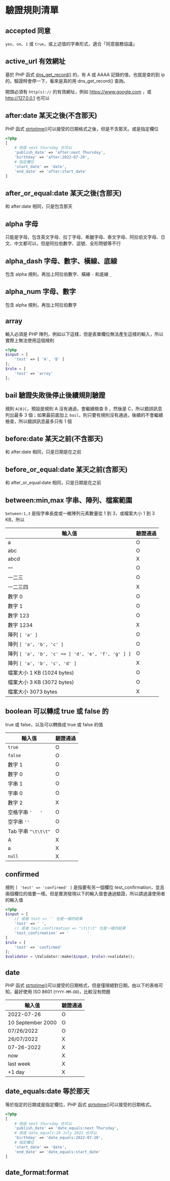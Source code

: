 # 驗證規則清單

## accepted 同意

`yes`、`on`、`1` 或 `true`，或上述值的字串形式，適合「同意服務協議」

## active_url 有效網址

基於 PHP 函式 [dns_get_record()](https://www.php.net/manual/en/function.dns-get-record.php) 的，有 A 或 AAAA 記錄的值，也就是查的到 ip 的。驗證時會停一下，看來是真的用 dns_get_record() 查詢。

開頭必須有 `http(s)://` 的有效網址，例如 https://www.google.com ，或 http://127.0.0.1 也可以

## after:date 某天之後(不含那天)

 PHP 函式 [strtotime()](https://www.php.net/manual/en/function.strtotime)可以接受的日期格式之後，但是不含那天。或是指定欄位

``` php
<?php
[
    # 改成 next thursday 也可以
    'publish_date' => 'after:next Thursday',
    'birthday' => 'after:2022-07-20',
    # 指定欄位
    'start_date' => 'date',
    'end_date' => 'after:start_date'
]
```

## after_or_equal:date 某天之後(含那天)

和 after:date 相同，只是包含那天

## alpha 字母

只能是字母，包含英文字母、拉丁字母、希臘字母、泰文字母、阿拉伯文字母、日文、中文都可以，但是阿拉伯數字、逗號、全形問號等不行

## alpha_dash 字母、數字、橫線、底線

包含 alpha 規則，再加上阿拉伯數字、橫線 `-` 和底線 `_`

## alpha_num 字母、數字

包含 alpha 規則，再加上阿拉伯數字

## array

輸入必須是 PHP 陣列，例如以下這樣，但是表單欄位無法產生這樣的輸入，所以實際上無法使用這個規則

``` php
<?php
$input = [
    'test' => [ 'A', 'B' ]
];
$rule = [
    'test' => 'array'
];
```

## bail 驗證失敗後停止後續規則驗證

規則 `A|B|C`，預設是規則 A 沒有通過，會繼續檢查 B ，然後是 C，所以錯誤訊息列出最多 3 個；如果最前面加上 `bail`，則只要有規則沒有通過，後續的不會繼續檢查，所以錯誤訊息最多只有 1 個

## before:date 某天之前(不含那天)

和 after:date 相同，只是日期是在之前

## before_or_equal:date 某天之前(含那天)

和 after_or_equal:date 相同，只是日期是在之前

## between:min,max 字串、陣列、檔案範圍

`between:1,3` 是指字串長度或一維陣列元素數量從 1 到 3，或檔案大小 1 到 3 KB，所以

| 輸入值 | 驗證通過 |
| ------- | -------- |
| a | O |
| abc | O |
| abcd | X |
| 一 | O |
| 一二三 | O |
| 一二三四 | X |
| 數字 0 | O |
| 數字 1 | O |
| 數字 123 | O |
| 數字 1234 | X |
| 陣列 `[ 'a' ]` | O |
| 陣列 `[ 'a', 'b', 'c' ]` | O |
| 陣列 `[ 'a', 'b', 'c' => [ 'd', 'e', 'f', 'g' ] ]` | O |
| 陣列 `[ 'a', 'b', 'c', 'd' ]` | X |
| 檔案大小 1 KB (1024 bytes) | O |
| 檔案大小 3 KB (3072 bytes) | O |
| 檔案大小 3073 bytes | X |

## boolean 可以轉成 true 或 false 的

true 或 false，以及可以轉換成 true 或 false 的值

| 輸入值 | 驗證通過 |
| ------- | -------- |
| `true` | O |
| `false` | O |
| 數字 1 | O |
| 數字 0 | O |
| 字串 1 | O |
| 字串 0 | O |
| 數字 2 | X |
| 空格字串 `'   '` | O |
| 空字串 `''` | O |
| Tab 字串 `"\t\t\t"` | O |
| A | X |
| a | X |
| `null` | X |

## confirmed

規則 `[ 'test' => 'confirmed' ]` 是指要有另一個欄位 test_confirmation，並且兩個欄位的值要一樣。但是實測發現以下的輸入值會通過驗證，所以請過濾使用者的輸入值

``` php
<?php
$input = [
    // 或者 test => '' 也是一樣的結果
    'test' => ' ',
    // 或者 test_confirmation => "\t\t\t" 也是一樣的結果
    'test_confirmation' => '        '
]
$rule = [
    'test' => 'confirmed'
];
$validator = \Validator::make($input, $rule)->validate();
```

## date

PHP 函式 [strtotime()](https://www.php.net/manual/en/function.strtotime)可以接受的日期格式，但是僅限絕對日期。由以下的表格可知，最好使用 ISO 8601 (`YYYY-MM-DD`)，比較沒有問題

| 輸入值 | 驗證通過 |
| ------- | -------- |
| 2022-07-26 | O |
| 10 September 2000 | O |
| 07/26/2022 | O |
| 26/07/2022 | X |
| 07-26-2022 | X |
| now | X |
| last week | X |
| +1 day | X |

## date_equals:date 等於那天

等於指定的日期或是指定欄位，PHP 函式 [strtotime()](https://www.php.net/manual/en/function.strtotime)可以接受的日期格式。

``` php
<?php
[
    # 改成 next thursday 也可以
    'publish_date' => 'date_equals:next Thursday',
    # 改成 date_equals:20 July 2022 也可以
    'birthday' => 'date_equals:2022-07-20',
    # 指定欄位
    'start_date' => 'date',
    'end_date' => 'date_equals:start_date'
]
```

## date_format:format

